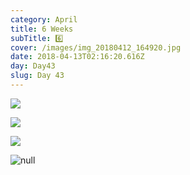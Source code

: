 ```yaml
---
category: April
title: 6 Weeks
subTitle: 6️⃣
cover: /images/img_20180412_164920.jpg
date: 2018-04-13T02:16:20.616Z
day: Day43
slug: Day 43
---
```

![](/images/img_20180412_164920.jpg)

![](/images/img_20180412_165534.jpg)

![](/images/img_20180412_164417.jpg)

![null](/images/img_20180412_192956.jpg)
